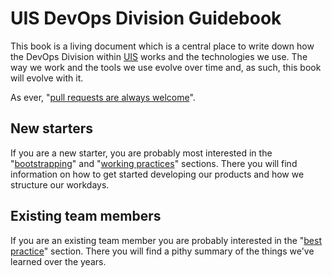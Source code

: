 # UIS DevOps Division Guidebook

This book is a living document which is a central place to write down how the
DevOps Division within [UIS](https://www.uis.cam.ac.uk/) works and the
technologies we use. The way we work and the tools we use evolve over time and,
as such, this book will evolve with it.

As ever, "[pull requests are always
welcome](https://github.com/uisautomation/guidebook/pulls)".

## New starters

If you are a new starter, you are probably most interested in the
"[bootstrapping](bootstrapping.md)" and "[working practices](workflow.md)"
sections. There you will find information on how to get started developing our
products and how we structure our workdays.

## Existing team members

If you are an existing team member you are probably interested in the "[best
practice](bestpractice/overview.md)" section. There you will find a pithy summary
of the things we've learned over the years.
